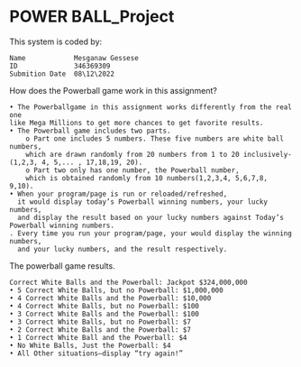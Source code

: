 # POWER BALL_Project

This system is coded by:

    Name            Mesganaw Gessese
    ID              346369309
    Submition Date  08\12\2022

How does the Powerball game work in this assignment?

    • The Powerballgame in this assignment works differently from the real one
    like Mega Millions to get more chances to get favorite results.
    • The Powerball game includes two parts. 
        o Part one includes 5 numbers. These five numbers are white ball numbers, 
        which are drawn randomly from 20 numbers from 1 to 20 inclusively-(1,2,3, 4, 5,... , 17,18,19, 20).
        o Part two only has one number, the Powerball number,
        which is obtained randomly from 10 numbers(1,2,3,4, 5,6,7,8, 9,10).
    • When your program/page is run or reloaded/refreshed, 
      it would display today’s Powerball winning numbers, your lucky numbers, 
      and display the result based on your lucky numbers against Today’s Powerball winning numbers.
    . Every time you run your program/page, your would display the winning numbers,
      and your lucky numbers, and the result respectively.

The powerball game results.

    Correct White Balls and the Powerball: Jackpot $324,000,000
    • 5 Correct White Balls, but no Powerball: $1,000,000
    • 4 Correct White Balls and the Powerball: $10,000
    • 4 Correct White Balls, but no Powerball: $100
    • 3 Correct White Balls and the Powerball: $100
    • 3 Correct White Balls, but no Powerball: $7
    • 2 Correct White Balls and the Powerball: $7
    • 1 Correct White Ball and the Powerball: $4
    • No White Balls, Just the Powerball: $4
    • All Other situations–display “try again!”
    



